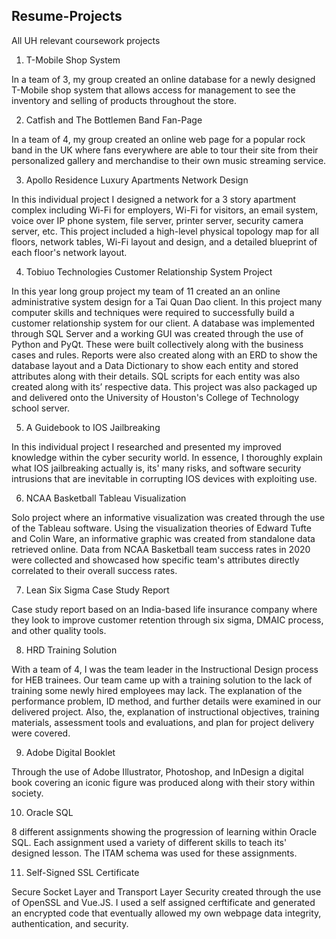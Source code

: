 ## Resume-Projects
All UH relevant coursework projects 


1. T-Mobile Shop System

In a team of 3, my group created an online database for a newly designed T-Mobile shop system that allows access for management to see the inventory and selling of products throughout the store.


2. Catfish and The Bottlemen Band Fan-Page

In a team of 4, my group created an online web page for a popular rock band in the UK where fans everywhere are able to tour their site from their personalized gallery and merchandise to their own music streaming service.


3. Apollo Residence Luxury Apartments Network Design

In this individual project I designed a network for a 3 story apartment complex including Wi-Fi for employers, Wi-Fi for visitors, an email system, voice over IP phone system, file server, printer server, security camera server, etc. This project included a high-level physical topology map for all floors, network tables, Wi-Fi layout and design, and a detailed blueprint of each floor's network layout.


4. Tobiuo Technologies Customer Relationship System Project

In this year long group project my team of 11 created an an online administrative system design for a Tai Quan Dao client. In this project many computer skills and techniques were required to successfully build a customer relationship system for our client. A database was implemented through SQL Server and a working GUI was created through the use of Python and PyQt. These were built collectively along with the business cases and rules. Reports were also created along with an ERD to show the database layout and a Data Dictionary to show each entity and stored attributes along with their details. SQL scripts for each entity was also created along with its’ respective data. This project was also packaged up and delivered onto the University of Houston's College of Technology school server.


5. A Guidebook to IOS Jailbreaking

In this individual project I researched and presented my improved knowledge within the cyber security world. In essence, I thoroughly explain what IOS jailbreaking actually is, its' many risks, and software security intrusions that are inevitable in corrupting IOS devices with exploiting use.


6. NCAA Basketball Tableau Visualization

Solo project where an informative visualization was created through the use of the Tableau software. Using the visualization theories of Edward Tufte and Colin Ware, an informative graphic was created from standalone data retrieved online. Data from NCAA Basketball team success rates in 2020 were collected and showcased how specific team's attributes directly correlated to their overall success rates.


7. Lean Six Sigma Case Study Report

Case study report based on an India-based life insurance company where they look to improve customer retention through six sigma, DMAIC process, and other quality tools.


8. HRD Training Solution

With a team of 4, I was the team leader in the Instructional Design process for HEB trainees. Our team came up with a training solution to the lack of training some newly hired employees may lack. The explanation of the performance problem, ID method, and further details were examined in our delivered project. Also, the, explanation of instructional objectives, training materials, assessment tools and evaluations, and plan for project delivery were covered.


9. Adobe Digital Booklet

Through the use of Adobe Illustrator, Photoshop, and InDesign a digital book covering an iconic figure was produced along with their story within society.


10. Oracle SQL

8 different assignments showing the progression of learning within Oracle SQL. Each assignment used a variety of different skills to teach its' designed lesson. The ITAM schema was used for these assignments.

11. Self-Signed SSL Certificate

Secure Socket Layer and Transport Layer Security created through the use of OpenSSL and Vue.JS. I used a self assigned cerftificate and generated an encrypted code that eventually allowed my own webpage data integrity, authentication, and security.
